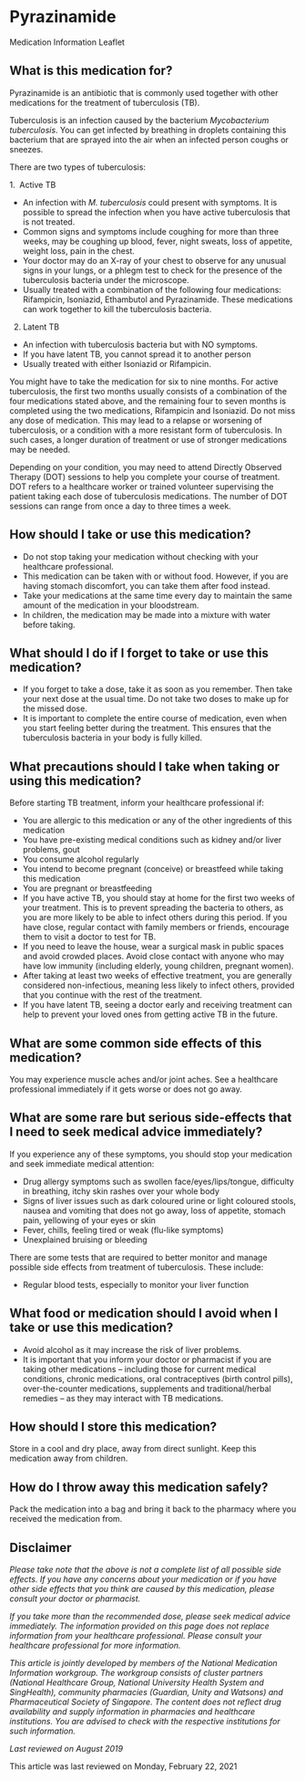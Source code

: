 # Pyrazinamide

Medication Information Leaflet

What is this medication for?
----------------------------

Pyrazinamide is an antibiotic that is commonly used together with other medications for the treatment of tuberculosis (TB).

Tuberculosis is an infection caused by the bacterium *Mycobacterium tuberculosis*. You can get infected by breathing in droplets containing this bacterium that are sprayed into the air when an infected person coughs or sneezes.

There are two types of tuberculosis:

1.  Active TB

* An infection with *M. tuberculosis* could present with symptoms. It is possible to spread the infection when you have active tuberculosis that is not treated.
* Common signs and symptoms include coughing for more than three weeks, may be coughing up blood, fever, night sweats, loss of appetite, weight loss, pain in the chest.
* Your doctor may do an X-ray of your chest to observe for any unusual signs in your lungs, or a phlegm test to check for the presence of the tuberculosis bacteria under the microscope.
* Usually treated with a combination of the following four medications: Rifampicin, Isoniazid, Ethambutol and Pyrazinamide. These medications can work together to kill the tuberculosis bacteria.

2. Latent TB

* An infection with tuberculosis bacteria but with NO symptoms.
* If you have latent TB, you cannot spread it to another person
* Usually treated with either Isoniazid or Rifampicin.

You might have to take the medication for six to nine months. For active tuberculosis, the first two months usually consists of a combination of the four medications stated above, and the remaining four to seven months is completed using the two medications, Rifampicin and Isoniazid. Do not miss any dose of medication. This may lead to a relapse or worsening of tuberculosis, or a condition with a more resistant form of tuberculosis. In such cases, a longer duration of treatment or use of stronger medications may be needed.

Depending on your condition, you may need to attend Directly Observed Therapy (DOT) sessions to help you complete your course of treatment. DOT refers to a healthcare worker or trained volunteer supervising the patient taking each dose of tuberculosis medications. The number of DOT sessions can range from once a day to three times a week.

How should I take or use this medication?
-----------------------------------------

* Do not stop taking your medication without checking with your healthcare professional.
* This medication can be taken with or without food. However, if you are having stomach discomfort, you can take them after food instead.
* Take your medications at the same time every day to maintain the same amount of the medication in your bloodstream.
* In children, the medication may be made into a mixture with water before taking.

What should I do if I forget to take or use this medication?
------------------------------------------------------------

* If you forget to take a dose, take it as soon as you remember. Then take your next dose at the usual time. Do not take two doses to make up for the missed dose.
* It is important to complete the entire course of medication, even when you start feeling better during the treatment. This ensures that the tuberculosis bacteria in your body is fully killed.

What precautions should I take when taking or using this medication?
--------------------------------------------------------------------

Before starting TB treatment, inform your healthcare professional if:

* You are allergic to this medication or any of the other ingredients of this medication
* You have pre-existing medical conditions such as kidney and/or liver problems, gout
* You consume alcohol regularly
* You intend to become pregnant (conceive) or breastfeed while taking this medication
* You are pregnant or breastfeeding
* If you have active TB, you should stay at home for the first two weeks of your treatment. This is to prevent spreading the bacteria to others, as you are more likely to be able to infect others during this period. If you have close, regular contact with family members or friends, encourage them to visit a doctor to test for TB.
* If you need to leave the house, wear a surgical mask in public spaces and avoid crowded places. Avoid close contact with anyone who may have low immunity (including elderly, young children, pregnant women).
* After taking at least two weeks of effective treatment, you are generally considered non-infectious, meaning less likely to infect others, provided that you continue with the rest of the treatment.
* If you have latent TB, seeing a doctor early and receiving treatment can help to prevent your loved ones from getting active TB in the future.

What are some common side effects of this medication?
-----------------------------------------------------

You may experience muscle aches and/or joint aches. See a healthcare professional immediately if it gets worse or does not go away.

What are some rare but serious side-effects that I need to seek medical advice immediately?
-------------------------------------------------------------------------------------------

If you experience any of these symptoms, you should stop your medication and seek immediate medical attention:

* Drug allergy symptoms such as swollen face/eyes/lips/tongue, difficulty in breathing, itchy skin rashes over your whole body
* Signs of liver issues such as dark coloured urine or light coloured stools, nausea and vomiting that does not go away, loss of appetite, stomach pain, yellowing of your eyes or skin
* Fever, chills, feeling tired or weak (flu-like symptoms)
* Unexplained bruising or bleeding

There are some tests that are required to better monitor and manage possible side effects from treatment of tuberculosis. These include:

* Regular blood tests, especially to monitor your liver function

What food or medication should I avoid when I take or use this medication?
--------------------------------------------------------------------------

* Avoid alcohol as it may increase the risk of liver problems.
* It is important that you inform your doctor or pharmacist if you are taking other medications – including those for current medical conditions, chronic medications, oral contraceptives (birth control pills), over-the-counter medications, supplements and traditional/herbal remedies – as they may interact with TB medications.

How should I store this medication?
-----------------------------------

Store in a cool and dry place, away from direct sunlight. Keep this medication away from children.

How do I throw away this medication safely?
-------------------------------------------

Pack the medication into a bag and bring it back to the pharmacy where you received the medication from.

Disclaimer
----------

*Please take note that the above is not a complete list of all possible side effects. If you have any concerns about your medication or if you have other side effects that you think are caused by this medication, please consult your doctor or pharmacist.*

*If you take more than the recommended dose, please seek medical advice immediately. The information provided on this page does not replace information from your healthcare professional. Please consult your healthcare professional for more information.*

*This article is jointly developed by members of the National Medication Information workgroup. The workgroup consists of cluster partners (National Healthcare Group, National University Health System and SingHealth), community pharmacies (Guardian, Unity and Watsons) and Pharmaceutical Society of Singapore. The content does not reflect drug availability and supply information in pharmacies and healthcare institutions. You are advised to check with the respective institutions for such information.*

*Last reviewed on August 2019*

This article was last reviewed on
Monday, February 22, 2021